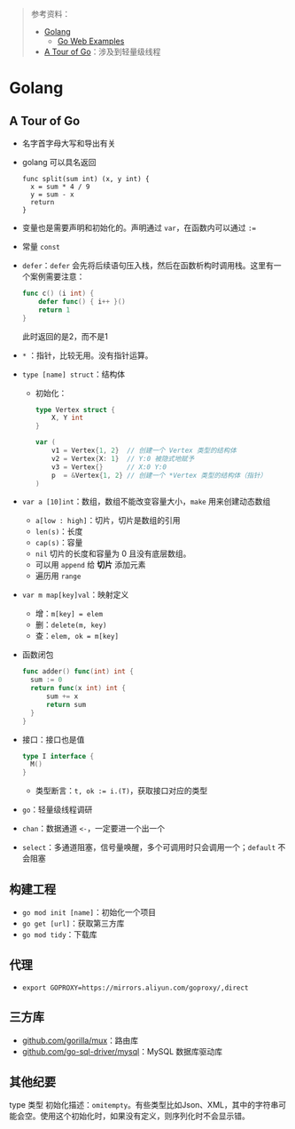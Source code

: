 > 参考资料：
>
> - [Golang](https://go.dev/learn/)
>   - [Go Web Examples](https://gowebexamples.com/)
> - [A Tour of Go](https://go.dev/tour/concurrency/1)：涉及到轻量级线程

# Golang

## A Tour of Go

- 名字首字母大写和导出有关

- golang 可以具名返回

  ```golang
  func split(sum int) (x, y int) {
  	x = sum * 4 / 9
  	y = sum - x
  	return
  }
  ```

- 变量也是需要声明和初始化的。声明通过 `var`，在函数内可以通过 `:=`

- 常量 `const`



- `defer`：`defer` 会先将后续语句压入栈，然后在函数析构时调用栈。这里有一个案例需要注意：

  ```go
  func c() (i int) {
      defer func() { i++ }()
      return 1
  }
  ```

  此时返回的是2，而不是1



- `*` ：指针，比较无用。没有指针运算。

- `type [name] struct`：结构体

  - 初始化：

    ```go
    type Vertex struct {
    	X, Y int
    }
    
    var (
    	v1 = Vertex{1, 2}  // 创建一个 Vertex 类型的结构体
    	v2 = Vertex{X: 1}  // Y:0 被隐式地赋予
    	v3 = Vertex{}      // X:0 Y:0
    	p  = &Vertex{1, 2} // 创建一个 *Vertex 类型的结构体（指针）
    )
    ```

- `var a [10]int`：数组，数组不能改变容量大小，`make` 用来创建动态数组

  - `a[low : high]`：切片，切片是数组的引用
  - `len(s)`：长度
  - `cap(s)`：容量
  - `nil` 切片的长度和容量为 0 且没有底层数组。
  - 可以用 `append` 给 **切片** 添加元素
  - 遍历用 `range`

- `var m map[key]val`：映射定义

  - 增：`m[key] = elem`
  - 删：`delete(m, key)`
  - 查：`elem, ok = m[key]`

- 函数闭包

  ```go
  func adder() func(int) int {
  	sum := 0
  	return func(x int) int {
  		sum += x
  		return sum
  	}
  }
  ```

- 接口：接口也是值

  ```go
  type I interface {
  	M()
  }
  ```

  - 类型断言：`t, ok := i.(T)`，获取接口对应的类型



- `go`：轻量级线程调研
- `chan`：数据通道 `<-`，一定要进一个出一个
- `select`：多通道阻塞，信号量唤醒，多个可调用时只会调用一个；`default` 不会阻塞



## 构建工程

- `go mod init [name]`：初始化一个项目
- `go get [url]`：获取第三方库
- `go mod tidy`：下载库



## 代理

- `export GOPROXY=https://mirrors.aliyun.com/goproxy/,direct`



## 三方库

- [github.com/gorilla/mux](https://github.com/gorilla/mux)：路由库
- [github.com/go-sql-driver/mysql](https://github.com/go-sql-driver/mysql)：MySQL 数据库驱动库



## 其他纪要

type 类型 初始化描述：`omitempty`。有些类型比如Json、XML，其中的字符串可能会空。使用这个初始化时，如果没有定义，则序列化时不会显示错。